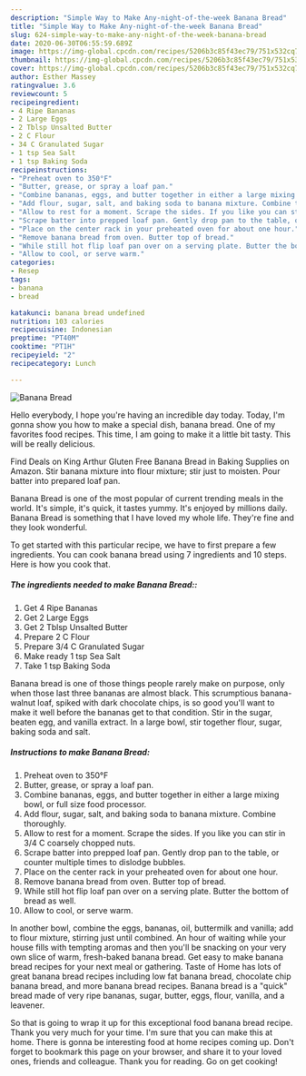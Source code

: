 ```yaml
---
description: "Simple Way to Make Any-night-of-the-week Banana Bread"
title: "Simple Way to Make Any-night-of-the-week Banana Bread"
slug: 624-simple-way-to-make-any-night-of-the-week-banana-bread
date: 2020-06-30T06:55:59.689Z
image: https://img-global.cpcdn.com/recipes/5206b3c85f43ec79/751x532cq70/banana-bread-recipe-main-photo.jpg
thumbnail: https://img-global.cpcdn.com/recipes/5206b3c85f43ec79/751x532cq70/banana-bread-recipe-main-photo.jpg
cover: https://img-global.cpcdn.com/recipes/5206b3c85f43ec79/751x532cq70/banana-bread-recipe-main-photo.jpg
author: Esther Massey
ratingvalue: 3.6
reviewcount: 5
recipeingredient:
- 4 Ripe Bananas
- 2 Large Eggs
- 2 Tblsp Unsalted Butter
- 2 C Flour
- 34 C Granulated Sugar
- 1 tsp Sea Salt
- 1 tsp Baking Soda
recipeinstructions:
- "Preheat oven to 350°F"
- "Butter, grease, or spray a loaf pan."
- "Combine bananas, eggs, and butter together in either a large mixing bowl, or full size food processor."
- "Add flour, sugar, salt, and baking soda to banana mixture. Combine thoroughly."
- "Allow to rest for a moment. Scrape the sides. If you like you can stir in 3/4 C coarsely chopped nuts."
- "Scrape batter into prepped loaf pan. Gently drop pan to the table, or counter multiple times to dislodge bubbles."
- "Place on the center rack in your preheated oven for about one hour."
- "Remove banana bread from oven. Butter top of bread."
- "While still hot flip loaf pan over on a serving plate. Butter the bottom of bread as well."
- "Allow to cool, or serve warm."
categories:
- Resep
tags:
- banana
- bread

katakunci: banana bread undefined
nutrition: 103 calories
recipecuisine: Indonesian
preptime: "PT40M"
cooktime: "PT1H"
recipeyield: "2"
recipecategory: Lunch

---
```



![Banana Bread](https://img-global.cpcdn.com/recipes/5206b3c85f43ec79/751x532cq70/banana-bread-recipe-main-photo.jpg)

Hello everybody, I hope you're having an incredible day today. Today, I'm gonna show you how to make a special dish, banana bread. One of my favorites food recipes. This time, I am going to make it a little bit tasty. This will be really delicious.

Find Deals on King Arthur Gluten Free Banana Bread in Baking Supplies on Amazon. Stir banana mixture into flour mixture; stir just to moisten. Pour batter into prepared loaf pan.

Banana Bread is one of the most popular of current trending meals in the world. It's simple, it's quick, it tastes yummy. It's enjoyed by millions daily. Banana Bread is something that I have loved my whole life. They're fine and they look wonderful.


To get started with this particular recipe, we have to first prepare a few ingredients. You can cook banana bread using 7 ingredients and 10 steps. Here is how you cook that.

##### The ingredients needed to make Banana Bread::

1. Get 4 Ripe Bananas
1. Get 2 Large Eggs
1. Get 2 Tblsp Unsalted Butter
1. Prepare 2 C Flour
1. Prepare 3/4 C Granulated Sugar
1. Make ready 1 tsp Sea Salt
1. Take 1 tsp Baking Soda


Banana bread is one of those things people rarely make on purpose, only when those last three bananas are almost black. This scrumptious banana-walnut loaf, spiked with dark chocolate chips, is so good you&#39;ll want to make it well before the bananas get to that condition. Stir in the sugar, beaten egg, and vanilla extract. In a large bowl, stir together flour, sugar, baking soda and salt. 

##### Instructions to make Banana Bread:

1. Preheat oven to 350°F
1. Butter, grease, or spray a loaf pan.
1. Combine bananas, eggs, and butter together in either a large mixing bowl, or full size food processor.
1. Add flour, sugar, salt, and baking soda to banana mixture. Combine thoroughly.
1. Allow to rest for a moment. Scrape the sides. If you like you can stir in 3/4 C coarsely chopped nuts.
1. Scrape batter into prepped loaf pan. Gently drop pan to the table, or counter multiple times to dislodge bubbles.
1. Place on the center rack in your preheated oven for about one hour.
1. Remove banana bread from oven. Butter top of bread.
1. While still hot flip loaf pan over on a serving plate. Butter the bottom of bread as well.
1. Allow to cool, or serve warm.


In another bowl, combine the eggs, bananas, oil, buttermilk and vanilla; add to flour mixture, stirring just until combined. An hour of waiting while your house fills with tempting aromas and then you&#39;ll be snacking on your very own slice of warm, fresh-baked banana bread. Get easy to make banana bread recipes for your next meal or gathering. Taste of Home has lots of great banana bread recipes including low fat banana bread, chocolate chip banana bread, and more banana bread recipes. Banana bread is a &#34;quick&#34; bread made of very ripe bananas, sugar, butter, eggs, flour, vanilla, and a leavener. 

So that is going to wrap it up for this exceptional food banana bread recipe. Thank you very much for your time. I'm sure that you can make this at home. There is gonna be interesting food at home recipes coming up. Don't forget to bookmark this page on your browser, and share it to your loved ones, friends and colleague. Thank you for reading. Go on get cooking!
